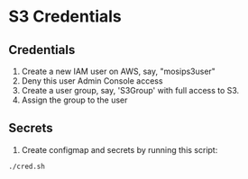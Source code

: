 # S3 Credentials

## Credentials
1. Create a new IAM user on AWS, say, "mosips3user"
1. Deny this user Admin Console access
1. Create a user group, say, 'S3Group' with full access to S3. 
1. Assign the group to the user 

## Secrets
1. Create configmap and secrets by running this script:
```sh
./cred.sh
```
